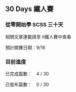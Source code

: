 ## 30 Days 鐵人賽

### 從零開始學 SCSS 三十天

相關文章連載請至 it鐵人賽中查看

預計開賽日期：9/16

### 目前進度

已完成篇數：　4 / 30

已發布篇數：　0 / 30
